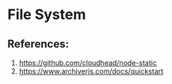 # File System

## References: 
1. https://github.com/cloudhead/node-static
1. https://www.archiverjs.com/docs/quickstart